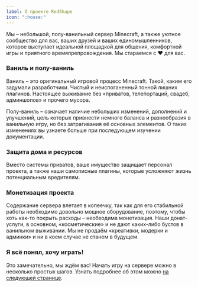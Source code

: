 ```yaml
---
label: О проекте RedShape
icon: ":house:"
---
```


Мы – небольшой, полу-ванильный сервер Minecraft, а также уютное сообщество для вас, ваших друзей и ваших единомышленников, которое выступает идеальной площадкой для общения, комфортной игры и приятного времяпрепровождения. Мы стараемся с ❤️ для вас.

### Ваниль и полу-ваниль
Ваниль – это оригинальный игровой процесс Minecraft. Такой, каким его задумали разработчики. Чистый и неиспоганенный тонной лишних плагинов. Настоящее выживание без «приватов, телепортаций, свадеб, админшопов» и прочего мусора.

Полу-ваниль – означает наличие небольших изменений, дополнений и улучшений, цель которых привнести немного баланса и разнообразия в ванильную игру, но без затрагивания её основных элементов. О таких изменениях вы узнаете больше при последующем изучении документации. 

### Защита дома и ресурсов
Вместо системы приватов, ваше имущество защищает персонал проекта, а также наши самописные плагины, которые усложняют жизнь потенциальным вредителям.

### Монетизация проекта
Содержание сервера влетает в копеечку, так как для его стабильной работы необходимо довольно мощное оборудование, поэтому, чтобы хоть как-то покрыть расходы – необходима монетизация. Наши донат-услуги, в основном, «косметические» и не дают каких-либо бустов в ванильном выживании. Мы не продаём «креативки, модерки и админки» и ни в коем случае не станем в будущем.

### Я всё понял, хочу играть!
Это замечательно, мы ждём вас! Начать игру на сервере можно в несколько простых шагов. Узнать подробнее об этом можно [на следующей странице](/startgame.md).